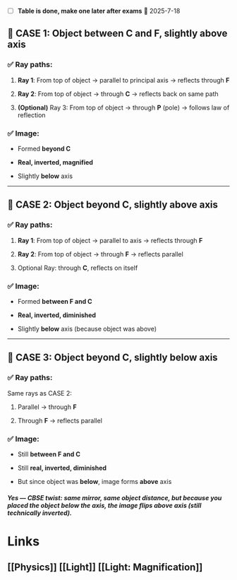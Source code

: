 - [ ] **Table is done, make one later after exams** 📅 2025-7-18
## 📘 CASE 1: Object **between C and F**, slightly **above axis**

### ✅ Ray paths:

1. **Ray 1**: From top of object → parallel to principal axis → reflects through **F**
    
2. **Ray 2**: From top of object → through **C** → reflects back on same path
    
3. **(Optional)** Ray 3: From top of object → through **P** (pole) → follows law of reflection
### ✅ Image:

- Formed **beyond C**
    
- **Real, inverted, magnified**
    
- Slightly **below** axis
---
## 📘 CASE 2: Object **beyond C**, slightly **above axis**

### ✅ Ray paths:

1. **Ray 1**: From top of object → parallel to axis → reflects through **F**
    
2. **Ray 2**: From top of object → through **F** → reflects parallel
    
3. Optional Ray: through **C**, reflects on itself
### ✅ Image:

- Formed **between F and C**
    
- **Real, inverted, diminished**
    
- Slightly **below** axis (because object was above)
---
## 📘 CASE 3: Object **beyond C**, slightly **below axis**

### ✅ Ray paths:

Same rays as CASE 2:

1. Parallel → through **F**
    
2. Through **F** → reflects parallel

### ✅ Image:

- Still **between F and C**
    
- Still **real, inverted, diminished**
    
- But since object was **below**, image forms **above** axis
##### Yes — **CBSE twist**: same mirror, same object distance, but because you placed the object below the axis, the image flips **above** axis (still technically _inverted_).
# Links
## [[Physics]] [[Light]] [[Light: Magnification]]